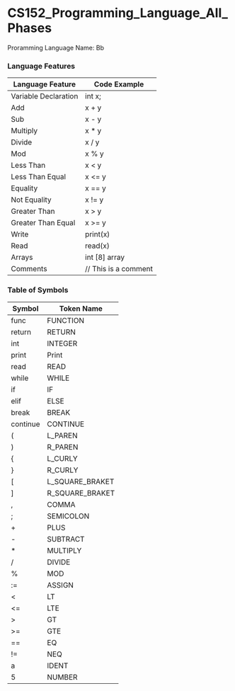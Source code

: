 # CS152_Programming_Language_All_Phases
Proramming Language Name: Bb


### Language Features

| Language Feature      | Code Example |
|-----------------------|--------------|
| Variable Declaration  | int x;       |
| Add                   | x + y        |
| Sub                   | x - y        |
| Multiply              | x * y        |
| Divide                | x / y        |
| Mod                   | x % y        |
| Less Than             | x < y        |
| Less Than Equal       | x <= y       |
| Equality              | x == y       |
| Not Equality          | x != y       |
| Greater Than          | x > y        |
| Greater Than Equal    | x >= y       |
| Write                 | print(x)     |
| Read                  | read(x)      |
| Arrays                | int [8] array|
| Comments              | // This is a comment|

### Table of Symbols

|Symbol                | Token Name   |
|----------------------|--------------|
|func                  | FUNCTION         |
|return                | RETURN       |
|int                   | INTEGER          |
|print                 | Print        |
|read                  | READ         |
|while                 | WHILE        |
|if                    | IF         |
|elif                  | ELSE        |
|break                 | BREAK        |
|continue              | CONTINUE     |
|(                     | L_PAREN    |
|)                     | R_PAREN   |
|{                     | L_CURLY    |
|}                     | R_CURLY   |
|[                     | L_SQUARE_BRAKET  |
|]                     | R_SQUARE_BRAKET |
|,                     | COMMA        |
|;                     | SEMICOLON    |
|+                     | PLUS         |
|-                     | SUBTRACT     |
|*                     | MULTIPLY     |
|/                     | DIVIDE      |
|%                     | MOD      |
|:=                     | ASSIGN       |
|<                     | LT         |
|<=                    | LTE    |
|>                     | GT      |
|>=                    | GTE |
|==                    | EQ     |
|!=                    | NEQ     |
|a        | IDENT        |
|5              | NUMBER          |